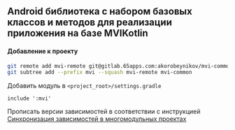 ## Android библиотека с набором базовых классов и методов для реализации приложения на базе MVIKotlin

#### Добавление к проекту
```bash
git remote add mvi-remote git@gitlab.65apps.com:akorobeynikov/mvi-common.git
git subtree add --prefix mvi --squash mvi-remote mvi-common
```
Добавить модуль в `<project_root>/settings.gradle`
```
include ':mvi'
```
Прописать версии зависимостей в соответствии с инструкцией
[Синхронизация зависимостей в многомодульных проектах](https://wiki.65apps.com/pages/viewpage.action?pageId=6951074)

